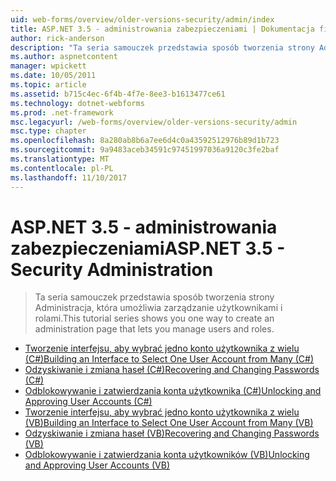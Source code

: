 ```yaml
---
uid: web-forms/overview/older-versions-security/admin/index
title: ASP.NET 3.5 - administrowania zabezpieczeniami | Dokumentacja firmy Microsoft
author: rick-anderson
description: "Ta seria samouczek przedstawia sposób tworzenia strony Administracja, która umożliwia zarządzanie użytkownikami i rolami."
ms.author: aspnetcontent
manager: wpickett
ms.date: 10/05/2011
ms.topic: article
ms.assetid: b715c4ec-6f4b-4f7e-8ee3-b1613477ce61
ms.technology: dotnet-webforms
ms.prod: .net-framework
msc.legacyurl: /web-forms/overview/older-versions-security/admin
msc.type: chapter
ms.openlocfilehash: 8a280ab8b6a7ee6d4c0a43592512976b89d1b723
ms.sourcegitcommit: 9a9483aceb34591c97451997036a9120c3fe2baf
ms.translationtype: MT
ms.contentlocale: pl-PL
ms.lasthandoff: 11/10/2017
---
```

<a name="aspnet-35---security-administration"></a><span data-ttu-id="0eb0f-103">ASP.NET 3.5 - administrowania zabezpieczeniami</span><span class="sxs-lookup"><span data-stu-id="0eb0f-103">ASP.NET 3.5 - Security Administration</span></span>
====================
> <span data-ttu-id="0eb0f-104">Ta seria samouczek przedstawia sposób tworzenia strony Administracja, która umożliwia zarządzanie użytkownikami i rolami.</span><span class="sxs-lookup"><span data-stu-id="0eb0f-104">This tutorial series shows you one way to create an administration page that lets you manage users and roles.</span></span>


- [<span data-ttu-id="0eb0f-105">Tworzenie interfejsu, aby wybrać jedno konto użytkownika z wielu (C#)</span><span class="sxs-lookup"><span data-stu-id="0eb0f-105">Building an Interface to Select One User Account from Many (C#)</span></span>](building-an-interface-to-select-one-user-account-from-many-cs.md)
- [<span data-ttu-id="0eb0f-106">Odzyskiwanie i zmiana haseł (C#)</span><span class="sxs-lookup"><span data-stu-id="0eb0f-106">Recovering and Changing Passwords (C#)</span></span>](recovering-and-changing-passwords-cs.md)
- [<span data-ttu-id="0eb0f-107">Odblokowywanie i zatwierdzania konta użytkownika (C#)</span><span class="sxs-lookup"><span data-stu-id="0eb0f-107">Unlocking and Approving User Accounts (C#)</span></span>](unlocking-and-approving-user-accounts-cs.md)
- [<span data-ttu-id="0eb0f-108">Tworzenie interfejsu, aby wybrać jedno konto użytkownika z wielu (VB)</span><span class="sxs-lookup"><span data-stu-id="0eb0f-108">Building an Interface to Select One User Account from Many (VB)</span></span>](building-an-interface-to-select-one-user-account-from-many-vb.md)
- [<span data-ttu-id="0eb0f-109">Odzyskiwanie i zmiana haseł (VB)</span><span class="sxs-lookup"><span data-stu-id="0eb0f-109">Recovering and Changing Passwords (VB)</span></span>](recovering-and-changing-passwords-vb.md)
- [<span data-ttu-id="0eb0f-110">Odblokowywanie i zatwierdzania konta użytkowników (VB)</span><span class="sxs-lookup"><span data-stu-id="0eb0f-110">Unlocking and Approving User Accounts (VB)</span></span>](unlocking-and-approving-user-accounts-vb.md)
